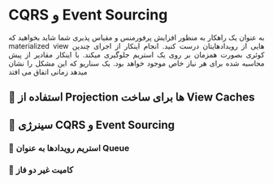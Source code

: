 # CQRS و Event Sourcing

<p style="text-align:justify;">
به عنوان یک راهکار به منظور افزایش پرفورمنس و مقیاس پذیری شما شاید بخواهید که materialized view هایی از رویدادهایتان درست کنید. انجام اینکار از اجرای چندین کوئری بصورت همزمان بر روی یک استریم جلوگیری میکند.
با اینکار مقادیر از پیش محاسبه شده برای هر نیاز خاص موجود خواهد بود.
یک سناریو که این مشکل را نشان میدهد زمانی اتفاق می افتد
</P>

## 🔸 استفاده از Projection ها برای ساخت View Caches

## 🔸 سینرژی CQRS و Event Sourcing

### 🔹 استریم رویدادها به عنوان Queue

### 🔹 کامیت غیر دو فاز